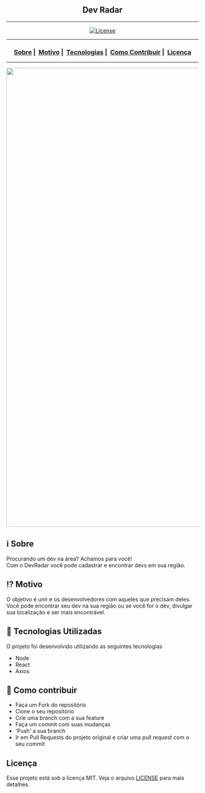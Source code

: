 <h2 align="center">Dev Radar</h2>

___

<p align="center">
  <a href="LICENSE">
    <img alt="License" src="https://img.shields.io/badge/license-MIT-%23F8952D">
  </a>
</p>

___

<h3 align="center">
  <a href="#information_source-sobre">Sobre</a>&nbsp;|&nbsp;
  <a href="#interrobang-motivo">Motivo</a>&nbsp;|&nbsp;
  <a href="#rocket-tecnologias-utilizadas">Tecnologias</a>&nbsp;|&nbsp;
  <a href="#link-como-contribuir">Como Contribuir</a>&nbsp;|&nbsp;
  <a href="#licença">Licença</a>
</h3>

___

<img src="https://ik.imagekit.io/vhx2sevqtq/screenshot-devradar-frontend-week10.herokuapp.com-2020.06.27-20_16_09_WRkf_1-Zh.png" width="1200">

## :information_source: Sobre

Procurando um dev na área? Achamos para você!
<br/>
Com o DevRadar você pode cadastrar e encontrar devs em sua região.

## :interrobang: Motivo

O objetivo é unir e os desenvolvedores com aqueles que precisam deles. Você pode encontrar seu dev na sua região ou se você for o dev, divulgar sua localização e ser mais encontrável.

## :rocket: Tecnologias Utilizadas 

O projeto foi desenvolvido utilizando as seguintes tecnologias

- Node
- React
- Axios

## :link: Como contribuir 

- Faça um Fork do repositório
- Clone o seu repositório
- Crie uma branch com a sua feature
- Faça um commit com suas mudanças
- 'Push' a sua branch
- Ir em Pull Requests do projeto original e criar uma pull request com o seu commit

## Licença 

Esse projeto está sob a licença MIT. Veja o arquivo [LICENSE](LICENSE) para mais detalhes.
